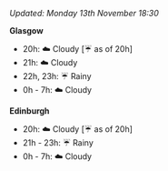 *Updated: Monday 13th November 18:30*

**Glasgow**

* 20h: :cloud: Cloudy [:umbrella: as of 20h]
* 21h: :cloud: Cloudy
* 22h, 23h: :umbrella: Rainy
* 0h - 7h: :cloud: Cloudy

**Edinburgh**

* 20h: :cloud: Cloudy [:umbrella: as of 20h]
* 21h - 23h: :umbrella: Rainy
* 0h - 7h: :cloud: Cloudy
